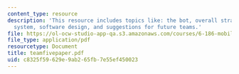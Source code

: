 ```yaml
---
content_type: resource
description: 'This resource includes topics like: the bot, overall strategy, mechanical
  system, software design, and suggestions for future teams.'
file: https://ol-ocw-studio-app-qa.s3.amazonaws.com/courses/6-186-mobile-autonomous-systems-laboratory-january-iap-2005/c8325f59629e9ab265fb7e55ef450023_teamfivepaper.pdf
file_type: application/pdf
resourcetype: Document
title: teamfivepaper.pdf
uid: c8325f59-629e-9ab2-65fb-7e55ef450023
---
```

